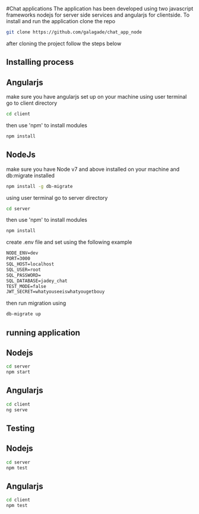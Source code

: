 #Chat applications 
The application has been developed using two javascript frameworks nodejs for server side services and angularjs for clientside.
To install and run the application clone the repo

```bash
git clone https://github.com/galagade/chat_app_node
```
after cloning the project follow the steps below
## Installing process

## Angularjs
make sure you have angularjs set up on your machine
using user terminal go to client directory
 ```bash
cd client
```
then use 'npm' to install modules
```bash
npm install
``` 
## NodeJs
make sure you have Node v7 and above installed on your machine
and db:migrate installed
```bash
npm install -g db-migrate
``` 

using user terminal go to server directory

 ```bash
cd server
```
then use 'npm' to install modules
```bash
npm install
``` 
create .env file and set using the following example
```txt
NODE_ENV=dev
PORT=3000
SQL_HOST=localhost
SQL_USER=root
SQL_PASSWORD=
SQL_DATABASE=jadey_chat
TEST_MODE=false
JWT_SECRET=whatyouseeiswhatyougetbouy

``` 
then run migration using 
```bash
db-migrate up
``` 

## running application
## Nodejs
 ```bash
cd server
npm start
```
## Angularjs
 ```bash
cd client
ng serve
```
## Testing 
## Nodejs
 ```bash
cd server
npm test
```
## Angularjs
 ```bash
cd client
npm test
```
